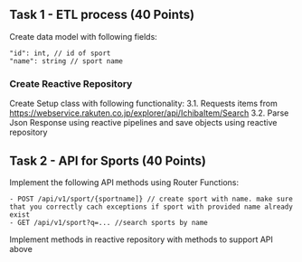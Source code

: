
## Task 1 - ETL process (40 Points)

Create data model with following fields:

    "id": int, // id of sport
    "name": string // sport name


### Create Reactive Repository
Create Setup class with following functionality:
3.1. Requests items from https://webservice.rakuten.co.jp/explorer/api/IchibaItem/Search
3.2. Parse Json Response using reactive pipelines and save objects using reactive repository


## Task 2 - API for Sports (40 Points)

Implement the following API methods using Router Functions:


    - POST /api/v1/sport/{sportname]} // create sport with name. make sure that you correctly cach exceptions if sport with provided name already exist
    - GET /api/v1/sport?q=... //search sports by name



Implement methods in reactive repository with methods to support API above